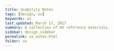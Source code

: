 ```yaml
---
title: Usability Notes 
tags: [design, ux]
keywords: ux 
last_updated: March 17, 2017
summary: A collection of UX reference materials.
sidebar: design_sidebar
permalink: ux_notes.html
folder: ux 
---
```


